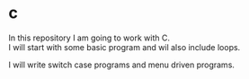 # c
In this repository I am going to work with C.
<br> 
I will start with some basic program and wil also include loops.


<P> I will write switch case programs and menu driven programs. </P>
